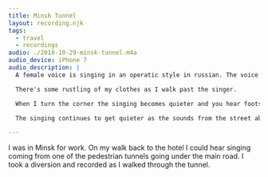 ```yaml
---
title: Minsk Tunnel
layout: recording.njk
tags:
  - travel
  - recordings
audio: ./2018-10-29-minsk-tunnel.m4a
audio_device: iPhone 7
audio_description: |
  A female voice is singing in an operatic style in russian. The voice echos around the tunnel.

  There's some rustling of my clothes as I walk past the singer.

  When I turn the corner the singing becomes quieter and you hear footsteps as I climb the steps.

  The singing continues to get quieter as the sounds from the street above get louder.

---
```


I was in Minsk for work. On my walk back to the hotel I could hear singing coming from one of the pedestrian tunnels going under the main road. I took a diversion and recorded as I walked through the tunnel.
